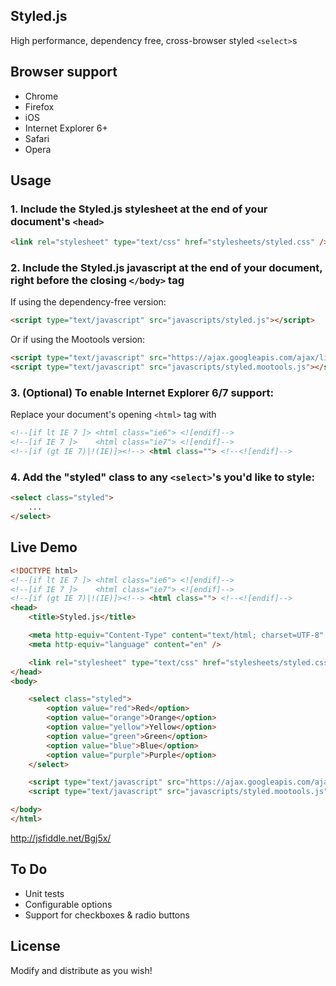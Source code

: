 ## Styled.js

High performance, dependency free, cross-browser styled `<select>`s

## Browser support

- Chrome
- Firefox
- iOS
- Internet Explorer 6+
- Safari
- Opera

## Usage

### 1. Include the Styled.js stylesheet at the end of your document's `<head>`

```html
<link rel="stylesheet" type="text/css" href="stylesheets/styled.css" />
```

### 2. Include the Styled.js javascript at the end of your document, right before the closing `</body>` tag

If using the dependency-free version:

```html
<script type="text/javascript" src="javascripts/styled.js"></script>
```

Or if using the Mootools version:

```html
<script type="text/javascript" src="https://ajax.googleapis.com/ajax/libs/mootools/1.4.5/mootools-yui-compressed.js"></script>
<script type="text/javascript" src="javascripts/styled.mootools.js"></script>
```

### 3. (Optional) To enable Internet Explorer 6/7 support:

Replace your document's opening `<html>` tag with

```html
<!--[if lt IE 7 ]> <html class="ie6"> <![endif]-->
<!--[if IE 7 ]>    <html class="ie7"> <![endif]-->
<!--[if (gt IE 7)|!(IE)]><!--> <html class=""> <!--<![endif]-->
```

### 4. Add the "styled" class to any `<select>`'s you'd like to style:

```html
<select class="styled">
	...
</select>
```

## Live Demo


```html
<!DOCTYPE html>
<!--[if lt IE 7 ]> <html class="ie6"> <![endif]-->
<!--[if IE 7 ]>    <html class="ie7"> <![endif]-->
<!--[if (gt IE 7)|!(IE)]><!--> <html class=""> <!--<![endif]-->
<head>
	<title>Styled.js</title>

	<meta http-equiv="Content-Type" content="text/html; charset=UTF-8" />
	<meta http-equiv="language" content="en" />

	<link rel="stylesheet" type="text/css" href="stylesheets/styled.css" />
</head>
<body>

	<select class="styled">
		<option value="red">Red</option>
		<option value="orange">Orange</option>
		<option value="yellow">Yellow</option>
		<option value="green">Green</option>
		<option value="blue">Blue</option>
		<option value="purple">Purple</option>
	</select>

	<script type="text/javascript" src="https://ajax.googleapis.com/ajax/libs/mootools/1.4.5/mootools-yui-compressed.js"></script>
	<script type="text/javascript" src="javascripts/styled.mootools.js"></script>

</body>
</html>
```

http://jsfiddle.net/Bgj5x/

## To Do

- Unit tests
- Configurable options
- Support for checkboxes & radio buttons

## License

Modify and distribute as you wish!